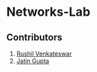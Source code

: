 # Networks-Lab

## Contributors

1. [Rushil Venkateswar](https://github.com/rv4102/)
2. [Jatin Gupta](https://github.com/jatin0101/)